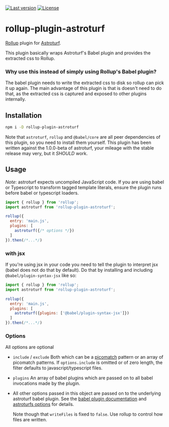 [![Last version](https://img.shields.io/npm/v/rollup-plugin-astroturf.svg)](https://www.npmjs.com/package/rollup-plugin-astroturf)
[![License](https://img.shields.io/npm/l/rollup-plugin-astroturf.svg)](https://github.com/RianFuro/rollup-plugin-astroturf/blob/master/LICENSE)

# rollup-plugin-astroturf

[Rollup](https://rollupjs.org/guide/en/) plugin for [Astroturf](https://github.com/4Catalyzer/astroturf).

This plugin basically wraps Astroturf's Babel plugin and provides the extracted css to Rollup.

### Why use this instead of simply using Rollup's Babel plugin?

The babel plugin needs to write the extracted css to disk so rollup can pick it up again. The main advantage of this
plugin is that is doesn't need to do that, as the extracted css is captured and exposed to other plugins internally.

## Installation

```bash
npm i -D rollup-plugin-astroturf
```

Note that `astroturf`, `rollup` and `@babel/core` are all peer dependencies of this plugin, so you need to install them
yourself. This plugin has been written against the 1.0.0-beta of astroturf, your mileage with the stable release may
very, but it *SHOULD* work.

## Usage

*Note*: astroturf expects uncompiled JavaScript code. If you are using babel or Typescript to 
transform tagged template literals, ensure the plugin runs before babel or typescript loaders.

```js
import { rollup } from 'rollup';
import astroturf from 'rollup-plugin-astroturf';

rollup({
  entry: 'main.js',
  plugins: [
    astroturf({/* options */})
  ]
}).then(/*...*/)
```

### with jsx

If you're using jsx in your code you need to tell the plugin to interpret jsx (babel does not do that by default). Do
that by installing and including `@babel/plugin-syntax-jsx` like so:

```js
import { rollup } from 'rollup';
import astroturf from 'rollup-plugin-astroturf';

rollup({
  entry: 'main.js',
  plugins: [
    astroturf({plugins: ['@babel/plugin-syntax-jsx']})
  ]
}).then(/*...*/)
```

### Options

All options are optional

- `include` / `exclude`
  Both which can be a [picomatch](https://github.com/micromatch/picomatch#globbing-features) pattern or an array of 
  picomatch patterns. If `options.include` is omitted or of zero length, the filter defaults to javascript/typescript
  files.
- `plugins`
  An array of babel plugins which are passed on to all babel invocations made by the plugin.
- All other options passed in this object are passed on to the underlying astroturf babel plugin. See the 
  [babel plugin documentation](https://github.com/rollup/plugins/tree/master/packages/babel) and 
  [astroturfs options](https://github.com/rollup/plugins/tree/master/packages/babel) for details.
  
  Note though that `writeFiles` is fixed to `false`. Use rollup to control how files are written.
  
  